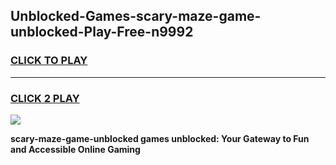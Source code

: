 
## Unblocked-Games-scary-maze-game-unblocked-Play-Free-n9992
<h3>
<a href="https://premium76.site?title=scary-maze-game-unblocked&ref=19M">CLICK TO PLAY</a></h3>
<hr>

<h3>
<a href="https://premium76.site?title=scary-maze-game-unblocked&ref=19M">CLICK 2 PLAY</a>
  
</h3>

<a href="https://premium76.site?title=scary-maze-game-unblocked&ref=19M"><img src="https://clearcache.store/games.png"></a>


**scary-maze-game-unblocked games unblocked: Your Gateway to Fun and Accessible Online Gaming**
